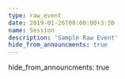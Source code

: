 ```yaml
---
type: raw_event
date: 2019-01-26T08:00:00+3:30
name: Session
description: 'Sample Raw Event'
hide_from_announcments: true
---
```

hide_from_announcments: true
